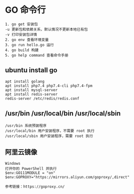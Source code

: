 # GO 命令行
```
1. go get 安装包
-u 更新包和依赖关系，默认情况不更新本地已有包
-v 打印安装包详情
2. go env 查看环境变量
3. go run hello.go 运行
4. go build 构建
5. go help command 查看命令手册
```

## ubuntu install go
```
apt install golang
apt install php7.4 php7.4-cli php7.4-fpm
apt install mysql-server
apt install redis-server
redis-server /etc/redis/redis.conf
```

## /usr/bin /usr/local/bin /usr/local/sbin
```
/usr/bin 系统预装程序
/usr/local/bin 用户安装程序，不需要 root 执行
/usr/local/sbin 用户安装程序，需要 root 执行
```

## 阿里云镜像
```
Windows
打开你的 PowerShell 并执行
$env:GO111MODULE = "on"
$env:GOPROXY="https://mirrors.aliyun.com/goproxy/,direct"

参考链接：https://goproxy.cn/
```
